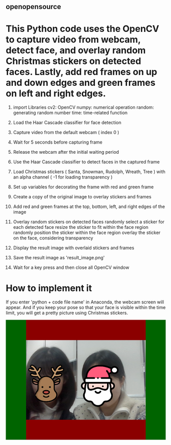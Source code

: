 ## openopensource

# This Python code uses the OpenCV to capture video from webcam, detect face, and overlay random Christmas stickers on detected faces. Lastly, add red frames on up and down edges and green frames on left and right edges.

1. import Libraries
	cv2: OpenCV
	numpy: numerical operation
	random: generating random number
	time: time-related function

2. Load the Haar Cascade classifier for face detection

3. Capture video from the default webcam ( index 0 )

4. Wait for 5 seconds before capturing frame

5. Release the webcam after the initial waiting period

6. Use the Haar Cascade classifier to detect faces in the captured frame

7. Load Christmas stickers ( Santa, Snowman, Rudolph, Wreath, Tree ) with an alpha channel ( -1 for loading transparency )

8. Set up variables for decorating the frame with red and green frame

9. Create a copy of the original image to overlay stickers and frames

10. Add red and green frames at the top, bottom, left, and right edges of the image

11. Overlay random stickers on detected faces
	randomly select a sticker for each detected face
	resize the sticker to fit within the face region
	randomly position the sticker within the face region
	overlay the sticker on the face, considering transparency

12. Display the result image with overlaid stickers and frames

13. Save the result image as 'result_image.png'

14. Wait for a key press and then close all OpenCV window

# How to implement it
If you enter 'python + code file name' in Anaconda, the webcam screen will appear. And if you keep your pose so that your face is visible within the time limit, you will get a pretty picture using Christmas stickers.

![result](https://github.com/SaNaEEEEE/openopensource/blob/main/result_image.png?raw=true)
